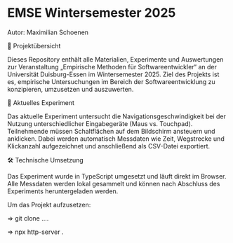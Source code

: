 # EMSE Wintersemester 2025 

Autor: Maximilian Schoenen

📘 Projektübersicht 

Dieses Repository enthält alle Materialien, Experimente und Auswertungen zur Veranstaltung „Empirische Methoden für Softwareentwickler“ an der Universität Duisburg-Essen im Wintersemester 2025.
Ziel des Projekts ist es, empirische Untersuchungen im Bereich der Softwareentwicklung zu konzipieren, umzusetzen und auszuwerten.


🧪 Aktuelles Experiment

Das aktuelle Experiment untersucht die Navigationsgeschwindigkeit bei der Nutzung unterschiedlicher Eingabegeräte (Maus vs. Touchpad).
Teilnehmende müssen Schaltflächen auf dem Bildschirm ansteuern und anklicken. Dabei werden automatisch Messdaten wie Zeit, Wegstrecke und Klickanzahl aufgezeichnet und anschließend als CSV-Datei exportiert.


🛠️ Technische Umsetzung

Das Experiment wurde in TypeScript umgesetzt und läuft direkt im Browser.
Alle Messdaten werden lokal gesammelt und können nach Abschluss des Experiments heruntergeladen werden.


Um das Projekt aufzusetzen: 

 => git clone ....
 
 => npx http-server .